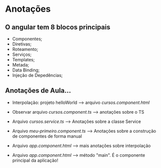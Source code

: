 
# Anotações

## O angular tem 8 blocos principais

* Componentes;
* Diretivas;
* Roteamento;
* Serviços;
* Templates;
* Metada;
* Data Binding;
* Injeção de Depedências;

## Anotações de Aula...
* Interpolação: projeto helloWorld --> arquivo *cursos.component.html*  
  
* Observar arquivo *cursos.component.ts* --> anotações sobre o TS  
  
* Arquivo *cursos.service.ts* --> Anotações sobre a classe Service  
  
* Arquivo *meu-primeiro.component.ts* --> Anotações sobre a construção de componentes de forma manual  
  
* Arquivo *app.component.html* --> mais anotações sobre interpolação  
  
* Arquivo *app.component.html* --> método "main". É o componente principal da aplicação!

